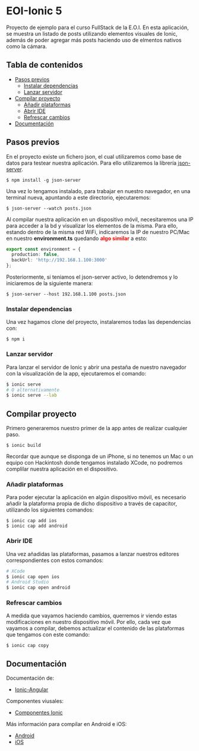 # EOI-Ionic 5

Proyecto de ejemplo para el curso FullStack de la E.O.I. En esta aplicación, se muestra un listado de posts utilizando elementos visuales de Ionic, además de poder agregar más posts haciendo uso de elmentos nativos como la cámara.

## Tabla de contenidos
 - [Pasos previos](#pasos-previos)
    * [Instalar dependencias](#instalar-dependencias)
    * [Lanzar servidor](#lanzar-servidor)
 - [Compilar proyecto](#compilar-proyecto)
    * [Añadir plataformas](#añadir-plataformas)
    * [Abrir IDE](#abrir-ide)
    * [Refrescar cambios](#refrescar-cambios)
 - [Documentación](#documentación)

## Pasos previos

En el proyecto existe un fichero json, el cual utilizaremos como base de datos para testear nuestra aplicación. Para ello utilizaremos la librería <a href="https://github.com/typicode/json-server">json-server</a>.

```shell
$ npm install -g json-server 
```

Una vez lo tengamos instalado, para trabajar en nuestro navegador, en una terminal nueva, apuntando a este directorio, ejecutaremos:

```shell
$ json-server --watch posts.json
```

Al compilar nuestra aplicación en un dispositivo móvil, necesitaremos una IP para acceder a la bd y visualizar los elementos de la misma. Para ello, estando dentro de la misma red WiFi, indicaremos la IP de nuestro PC/Mac en nuestro __environment.ts__ quedando <b style="color:red">algo similar</b> a esto:

```typescript
export const environment = {
  production: false,
  backUrl: 'http://192.168.1.100:3000'
};
```

Posteriormente, si teniamos el json-server activo, lo detendremos y lo iniciaremos de la siguiente manera:

```shell
$ json-server --host 192.168.1.100 posts.json
```

### Instalar dependencias

Una vez hagamos clone del proyecto, instalaremos todas las dependencias con:

```shell
$ npm i
```

### Lanzar servidor

Para lanzar el servidor de Ionic y abrir una pestaña de nuestro navegador con la visualización de la app, ejecutaremos el comando:

```bash
$ ionic serve
# O alternativamente  
$ ionic serve --lab
```


## Compilar proyecto

Primero generaremos nuestro primer de la app antes de realizar cualquier paso.

```shell
$ ionic build
```

Recordar que aunque se disponga de un iPhone, si no tenemos un Mac o un equipo con Hackintosh donde tengamos instalado XCode, no podremos complilar nuestra aplicación en el dispositivo.

### Añadir plataformas

Para poder ejecutar la aplicación en algún dispositivo móvil, es necesario añadir la plataforma propia de dicho dispositivo a través de capacitor, utilizando los siguientes comandos:
```shell
$ ionic cap add ios
$ ionic cap add android
```

### Abrir IDE

Una vez añadidas las plataformas, pasamos a lanzar nuestros editores correspondientes con estos comandos:
```bash
# XCode
$ ionic cap open ios
# Android Studio
$ ionic cap open android
```

### Refrescar cambios

A medida que vayamos haciendo cambios, querremos ir viendo estas modificaciones en nuestro dispositivo móvil. Por ello, cada vez que vayamos a compilar, debemos actualizar el contenido de las plataformas que tengamos con este comando:

```shell
$ ionic cap copy
```

## Documentación

Documentación de: 
- <a href="https://ionicframework.com/docs">Ionic-Angular</a>

Componentes viusales:

- <a href="https://ionicframework.com/docs/components">Componentes Ionic</a>

Más información para compilar en Android e iOS:
- <a href="https://ionicframework.com/docs/developing/android">Android</a>
- <a href="https://ionicframework.com/docs/developing/ios">iOS</a>